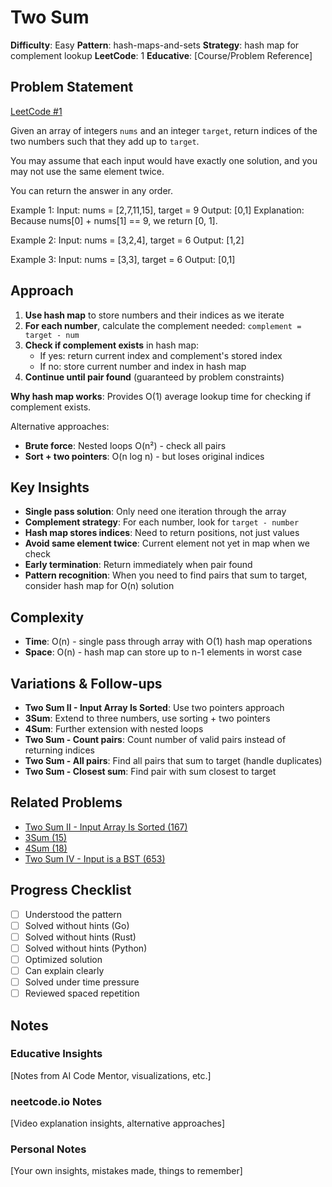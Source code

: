 # Two Sum

**Difficulty**: Easy
**Pattern**: hash-maps-and-sets
**Strategy**: hash map for complement lookup
**LeetCode**: 1
**Educative**: [Course/Problem Reference]

## Problem Statement
[LeetCode #1](https://leetcode.com/problems/two-sum/)

Given an array of integers `nums` and an integer `target`, return indices of the two numbers such that they add up to `target`.

You may assume that each input would have exactly one solution, and you may not use the same element twice.

You can return the answer in any order.

Example 1:
Input: nums = [2,7,11,15], target = 9
Output: [0,1]
Explanation: Because nums[0] + nums[1] == 9, we return [0, 1].

Example 2:
Input: nums = [3,2,4], target = 6
Output: [1,2]

Example 3:
Input: nums = [3,3], target = 6
Output: [0,1]

## Approach
1. **Use hash map** to store numbers and their indices as we iterate
2. **For each number**, calculate the complement needed: `complement = target - num`
3. **Check if complement exists** in hash map:
   - If yes: return current index and complement's stored index
   - If no: store current number and index in hash map
4. **Continue until pair found** (guaranteed by problem constraints)

**Why hash map works**: Provides O(1) average lookup time for checking if complement exists.

Alternative approaches:
- **Brute force**: Nested loops O(n²) - check all pairs
- **Sort + two pointers**: O(n log n) - but loses original indices

## Key Insights
- **Single pass solution**: Only need one iteration through the array
- **Complement strategy**: For each number, look for `target - number`
- **Hash map stores indices**: Need to return positions, not just values
- **Avoid same element twice**: Current element not yet in map when we check
- **Early termination**: Return immediately when pair found
- **Pattern recognition**: When you need to find pairs that sum to target, consider hash map for O(n) solution

## Complexity
- **Time**: O(n) - single pass through array with O(1) hash map operations
- **Space**: O(n) - hash map can store up to n-1 elements in worst case

## Variations & Follow-ups
- **Two Sum II - Input Array Is Sorted**: Use two pointers approach
- **3Sum**: Extend to three numbers, use sorting + two pointers
- **4Sum**: Further extension with nested loops
- **Two Sum - Count pairs**: Count number of valid pairs instead of returning indices
- **Two Sum - All pairs**: Find all pairs that sum to target (handle duplicates)
- **Two Sum - Closest sum**: Find pair with sum closest to target

## Related Problems
- [Two Sum II - Input Array Is Sorted (167)](https://leetcode.com/problems/two-sum-ii-input-array-is-sorted/)
- [3Sum (15)](https://leetcode.com/problems/3sum/)
- [4Sum (18)](https://leetcode.com/problems/4sum/)
- [Two Sum IV - Input is a BST (653)](https://leetcode.com/problems/two-sum-iv-input-is-a-bst/)

## Progress Checklist
- [ ] Understood the pattern
- [ ] Solved without hints (Go)
- [ ] Solved without hints (Rust)
- [ ] Solved without hints (Python)
- [ ] Optimized solution
- [ ] Can explain clearly
- [ ] Solved under time pressure
- [ ] Reviewed spaced repetition

## Notes
### Educative Insights
[Notes from AI Code Mentor, visualizations, etc.]

### neetcode.io Notes
[Video explanation insights, alternative approaches]

### Personal Notes
[Your own insights, mistakes made, things to remember]
